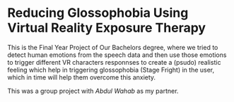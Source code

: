 # Reducing Glossophobia Using Virtual Reality Exposure Therapy
This is the Final Year Project of Our Bachelors degree, where we tried to detect human emotions from the speech data and then use those emotions to trigger different VR characters responnses to create a (psudo) realistic feeling which help in triggering glossophobia (Stage Fright) in the user, which in time will help them overcome this anxiety.


This was a group project with <em>Abdul Wahab</em> as my partner.
